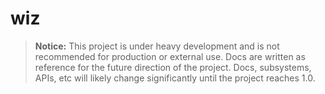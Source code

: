 # wiz

> __Notice:__
This project is under heavy development and is not recommended for production or external use. Docs are written as reference for the future direction of the project. Docs, subsystems, APIs, etc will likely change significantly until the project reaches 1.0.

